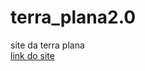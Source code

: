 # terra_plana2.0
 site da terra plana
<br>
<a href=" https://ericksm23.github.io/terra_plana2.0/index">link do site</a>